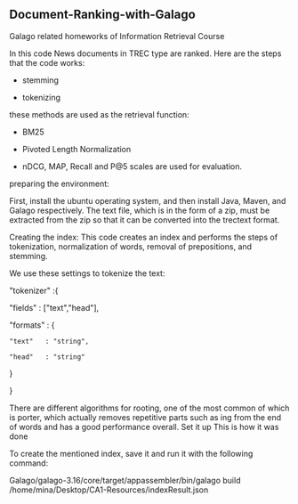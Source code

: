 ## Document-Ranking-with-Galago
Galago related homeworks of Information Retrieval Course

In this code News documents in TREC type are ranked. Here are the steps that the code works:

* stemming

* tokenizing


these methods are used as the retrieval function:

* BM25

* Pivoted Length Normalization


* nDCG, MAP, Recall and P@5 scales are used for evaluation.

preparing the environment:

First, install the ubuntu operating system, and then install Java, Maven, and Galago respectively.
The text file, which is in the form of a zip, must be extracted from the zip so that it can be converted into the trectext format.

Creating the index:
This code creates an index and performs the steps of tokenization, normalization of words, removal of prepositions, and stemming.

We use these settings to tokenize the text:

"tokenizer" :{

"fields" : ["text","head"],

"formats" : {
  
    "text"   : "string",
    
    "head"   : "string"
  
  }

}

There are different algorithms for rooting, one of the most common of which is porter, which actually removes repetitive parts such as ing from the end of words and has a good performance overall. Set it up
This is how it was done


To create the mentioned index, save it and run it with the following command:

Galago/galago-3.16/core/target/appassembler/bin/galago build  /home/mina/Desktop/CA1-Resources/indexResult.json
